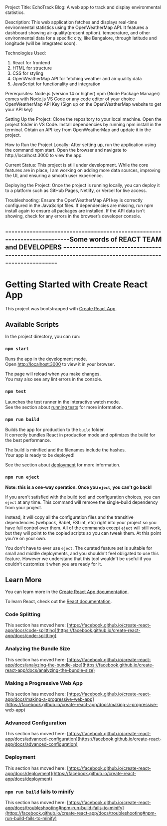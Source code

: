 Project Title:
EchoTrack Blog: A web app to track and display environmental statistics.

Description:
This web application fetches and displays real-time environmental statistics using the OpenWeatherMap API.
It features a dashboard showing air quality(present option).
temperature, and other environmental data for a specific city, like Bangalore, through latitude and longitude (will be integrated soon).

Technologies Used:
1. React for frontend
2. HTML for structure
3. CSS for styling
4. OpenWeatherMap API for fetching weather and air quality data
5. JavaScript for functionality and integration

Prerequisites:
Node.js (version 14 or higher)
npm (Node Package Manager) comes with Node.js
VS Code or any code editor of your choice
OpenWeatherMap API Key (Sign up on the OpenWeatherMap website to get your API key)

Setting Up the Project:
Clone the repository to your local machine.
Open the project folder in VS Code.
Install dependencies by running npm install in the terminal.
Obtain an API key from OpenWeatherMap and update it in the project.

How to Run the Project Locally:
After setting up, run the application using the command npm start.
Open the browser and navigate to http://localhost:3000 to view the app.


Current Status:
This project is still under development. While the core features are in place, I am working on adding more data sources, improving the UI, and ensuring a smooth user experience.


Deploying the Project:
Once the project is running locally, you can deploy it to a platform such as GitHub Pages, Netlify, or Vercel for live access.

Troubleshooting:
Ensure the OpenWeatherMap API key is correctly configured in the JavaScript files.
If dependencies are missing, run npm install again to ensure all packages are installed.
If the API data isn't showing, check for any errors in the browser’s developer console.


------------------------------------------------------------------------Some words of REACT TEAM and DEVELOPERS ----------------------------------------------------------------------------------------------------
--------------------------------------------------------------------------------------------------------------------------------------------------------------------------------------------------------------------

# Getting Started with Create React App

This project was bootstrapped with [Create React App](https://github.com/facebook/create-react-app).

## Available Scripts

In the project directory, you can run:

### `npm start`

Runs the app in the development mode.\
Open [http://localhost:3000](http://localhost:3000) to view it in your browser.

The page will reload when you make changes.\
You may also see any lint errors in the console.

### `npm test`

Launches the test runner in the interactive watch mode.\
See the section about [running tests](https://facebook.github.io/create-react-app/docs/running-tests) for more information.

### `npm run build`

Builds the app for production to the `build` folder.\
It correctly bundles React in production mode and optimizes the build for the best performance.

The build is minified and the filenames include the hashes.\
Your app is ready to be deployed!

See the section about [deployment](https://facebook.github.io/create-react-app/docs/deployment) for more information.

### `npm run eject`

**Note: this is a one-way operation. Once you `eject`, you can't go back!**

If you aren't satisfied with the build tool and configuration choices, you can `eject` at any time. This command will remove the single-build dependency from your project.

Instead, it will copy all the configuration files and the transitive dependencies (webpack, Babel, ESLint, etc) right into your project so you have full control over them. All of the commands except `eject` will still work, but they will point to the copied scripts so you can tweak them. At this point you're on your own.

You don't have to ever use `eject`. The curated feature set is suitable for small and middle deployments, and you shouldn't feel obligated to use this feature. However we understand that this tool wouldn't be useful if you couldn't customize it when you are ready for it.

## Learn More

You can learn more in the [Create React App documentation](https://facebook.github.io/create-react-app/docs/getting-started).

To learn React, check out the [React documentation](https://reactjs.org/).

### Code Splitting

This section has moved here: [https://facebook.github.io/create-react-app/docs/code-splitting](https://facebook.github.io/create-react-app/docs/code-splitting)

### Analyzing the Bundle Size

This section has moved here: [https://facebook.github.io/create-react-app/docs/analyzing-the-bundle-size](https://facebook.github.io/create-react-app/docs/analyzing-the-bundle-size)

### Making a Progressive Web App

This section has moved here: [https://facebook.github.io/create-react-app/docs/making-a-progressive-web-app](https://facebook.github.io/create-react-app/docs/making-a-progressive-web-app)

### Advanced Configuration

This section has moved here: [https://facebook.github.io/create-react-app/docs/advanced-configuration](https://facebook.github.io/create-react-app/docs/advanced-configuration)

### Deployment

This section has moved here: [https://facebook.github.io/create-react-app/docs/deployment](https://facebook.github.io/create-react-app/docs/deployment)

### `npm run build` fails to minify

This section has moved here: [https://facebook.github.io/create-react-app/docs/troubleshooting#npm-run-build-fails-to-minify](https://facebook.github.io/create-react-app/docs/troubleshooting#npm-run-build-fails-to-minify)
